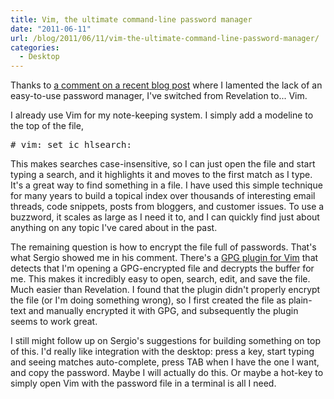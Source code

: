 ```yaml
---
title: Vim, the ultimate command-line password manager
date: "2011-06-11"
url: /blog/2011/06/11/vim-the-ultimate-command-line-password-manager/
categories:
  - Desktop
---
```

Thanks to [a comment on a recent blog post][1] where I lamented the lack of an easy-to-use password manager, I've switched from Revelation to... Vim.

I already use Vim for my note-keeping system. I simply add a modeline to the top of the file,

<pre># vim: set ic hlsearch:</pre>

This makes searches case-insensitive, so I can just open the file and start typing a search, and it highlights it and moves to the first match as I type. It's a great way to find something in a file. I have used this simple technique for many years to build a topical index over thousands of interesting email threads, code snippets, posts from bloggers, and customer issues. To use a buzzword, it scales as large as I need it to, and I can quickly find just about anything on any topic I've cared about in the past.

The remaining question is how to encrypt the file full of passwords. That's what Sergio showed me in his comment. There's a [GPG plugin for Vim][2] that detects that I'm opening a GPG-encrypted file and decrypts the buffer for me. This makes it incredibly easy to open, search, edit, and save the file. Much easier than Revelation. I found that the plugin didn't properly encrypt the file (or I'm doing something wrong), so I first created the file as plain-text and manually encrypted it with GPG, and subsequently the plugin seems to work great.

I still might follow up on Sergio's suggestions for building something on top of this. I'd really like integration with the desktop: press a key, start typing and seeing matches auto-complete, press TAB when I have the one I want, and copy the password. Maybe I will actually do this. Or maybe a hot-key to simply open Vim with the password file in a terminal is all I need.

 [1]: http://www.xaprb.com/blog/2011/06/07/impressions-of-fedora-15-with-gnome-3/
 [2]: http://www.vim.org/scripts/script.php?script_id=661
